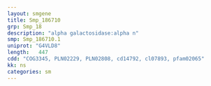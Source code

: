 ```yaml
---
layout: smgene
title: Smp_186710
grp: Smp_18
description: "alpha galactosidase:alpha n"
smp: Smp_186710.1
uniprot: "G4VLD8"
length:   447
cdd: "COG3345, PLN02229, PLN02808, cd14792, cl07893, pfam02065"
kk: ns
categories: sm
---
```

